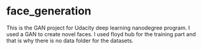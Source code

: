 # face_generation
This is the GAN project for Udacity deep learning nanodegree program. I used a GAN to create novel faces. I used floyd hub for the training part and that is why there is no data folder for the datasets. 
